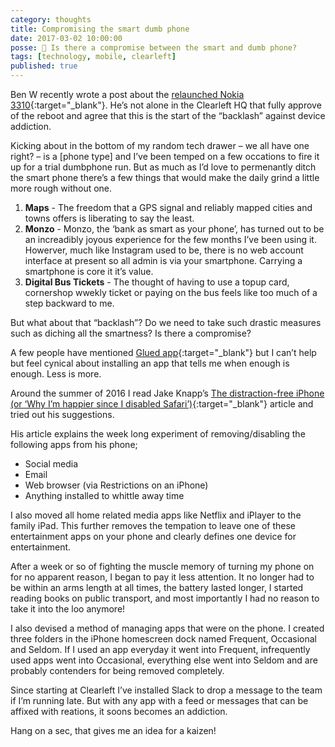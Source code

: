 ```yaml
---
category: thoughts
title: Compromising the smart dumb phone
date: 2017-03-02 10:00:00
posse: 🤔 Is there a compromise between the smart and dumb phone?
tags: [technology, mobile, clearleft]
published: true
---
```


Ben W recently wrote a post about the [relaunched Nokia 3310](https://clearleft.com/posts/433){:target="_blank"}. He’s not alone in the Clearleft HQ that fully approve of the reboot and agree that this is the start of the “backlash” against device addiction.

Kicking about in the bottom of my random tech drawer – we all have one right? – is a [phone type] and I’ve been temped on a few occations to fire it up for a trial dumbphone run. But as much as I’d love to permenantly ditch the smart phone there’s a few things that would make the daily grind a little more rough without one.

1. **Maps** - The freedom that a GPS signal and reliably mapped cities and towns offers is liberating to say the least.
2. **Monzo** - Monzo, the ‘bank as smart as your phone’, has turned out to be an increadibly joyous experience for the few months I’ve been using it. Howerver, much like Instagram used to be, there is no web account interface at present so all admin is via your smartphone. Carrying a smartphone is core it it’s value.
3. **Digital Bus Tickets** - The thought of having to use a topup card, cornershop wwekly ticket or paying on the bus feels like too much of a step backward to me.

But what about that “backlash”? Do we need to take such drastic measures such as diching all the smartness? Is there a compromise?

A few people have mentioned [Glued app](http://www.glued.to/){:target="_blank"} but I can’t help but feel cynical about installing an app that tells me when enough is enough. Less is more.

Around the summer of 2016 I read Jake Knapp’s [The distraction-free iPhone (or ‘Why I’m happier since I disabled Safari’)](https://medium.com/time-dorks/the-distraction-free-iphone-or-why-im-happier-since-i-disabled-safari-80f8d525b0d8#.lz8vhofip){:target="_blank"} article and tried out his suggestions.

His article explains the week long experiment of removing/disabling the following apps from his phone;

* Social media
* Email
* Web browser (via Restrictions on an iPhone)
* Anything installed to whittle away time

I also moved all home related media apps like Netflix and iPlayer to the family iPad. This further removes the tempation to leave one of these entertainment apps on your phone and clearly defines one device for entertainment. 

After a week or so of fighting the muscle memory of turning my phone on for no apparent reason, I began to pay it less attention. It no longer had to be within an arms length at all times, the battery lasted longer, I started reading books on public transport, and most importantly I had no reason to take it into the loo anymore!

I also devised a method of managing apps that were on the phone. I created three folders in the iPhone homescreen dock named Frequent, Occasional and Seldom. If I used an app everyday it went into Frequent, infrequently used apps went into Occasional, everything else went into Seldom and are probably contenders for being removed completely.

Since starting at Clearleft I’ve installed Slack to drop a message to the team if I’m running late. But with any app with a feed or messages that can be affixed with reations, it soons becomes an addiction.

Hang on a sec, that gives me an idea for a kaizen!
